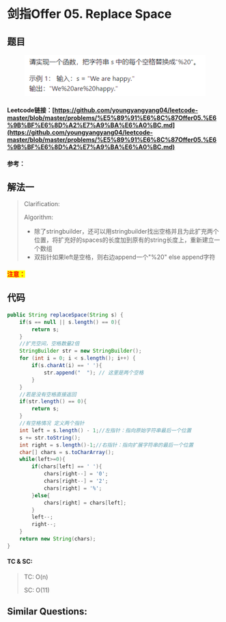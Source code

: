 # 剑指Offer 05. Replace Space

## 题目

<figure><img src=".gitbook/assets/image (6) (1).png" alt=""><figcaption></figcaption></figure>

#### Leetcode链接：[https://github.com/youngyangyang04/leetcode-master/blob/master/problems/%E5%89%91%E6%8C%87Offer05.%E6%9B%BF%E6%8D%A2%E7%A9%BA%E6%A0%BC.md](https://github.com/youngyangyang04/leetcode-master/blob/master/problems/%E5%89%91%E6%8C%87Offer05.%E6%9B%BF%E6%8D%A2%E7%A9%BA%E6%A0%BC.md)

#### 参考：

## 解法一

> Clarification:&#x20;
>
> Algorithm:&#x20;
>
> * 除了stringbuilder，还可以用stringbuilder找出空格并且为此扩充两个位置，将扩充好的spaces的长度加到原有的string长度上，重新建立一个数组
> * 双指针如果left是空格，则右边append一个"%20" else append字符

#### <mark style="color:red;">注意：</mark>

## 代码

```java
public String replaceSpace(String s) {
    if(s == null || s.length() == 0){
        return s;
    }
    //扩充空间，空格数量2倍
    StringBuilder str = new StringBuilder();
    for (int i = 0; i < s.length(); i++) {
        if(s.charAt(i) == ' '){
            str.append("  "); // 这里是两个空格
        }
    }
    //若是没有空格直接返回
    if(str.length() == 0){
        return s;
    }
    //有空格情况 定义两个指针
    int left = s.length() - 1;//左指针：指向原始字符串最后一个位置
    s += str.toString();
    int right = s.length()-1;//右指针：指向扩展字符串的最后一个位置
    char[] chars = s.toCharArray();
    while(left>=0){
        if(chars[left] == ' '){
            chars[right--] = '0';
            chars[right--] = '2';
            chars[right] = '%';
        }else{
            chars[right] = chars[left];
        }
        left--;
        right--;
    }
    return new String(chars);
}
```

#### TC & SC:&#x20;

> TC: O(n)
>
> SC: O(11)

## **Similar Questions:**&#x20;
